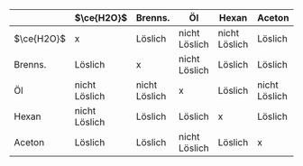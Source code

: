 |            | $\ce{H2O}$    | Brenns.       | Öl            | Hexan         | Aceton        |
| ---------- | ------------- | ------------- | ------------- | ------------- | ------------- |
| $\ce{H2O}$ | x             | Löslich       | nicht Löslich | nicht Löslich | Löslich       |
| Brenns.    | Löslich       | x             | nicht Löslich | Löslich       | Löslich       |
| Öl         | nicht Löslich | nicht Löslich | x             | Löslich       | nicht Löslich |
| Hexan      | nicht Löslich | Löslich       | Löslich       | x             | Löslich       |
| Aceton     | Löslich       | Löslich       | nicht Löslich | Löslich       | x             |

